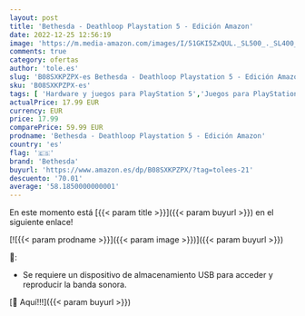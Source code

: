 ```yaml
---
layout: post
title: 'Bethesda - Deathloop Playstation 5 - Edición Amazon'
date: 2022-12-25 12:56:19
image: 'https://m.media-amazon.com/images/I/51GKI5ZxQUL._SL500_._SL400_.jpg'
comments: true
category: ofertas
author: 'tole.es'
slug: 'B08SXKPZPX-es Bethesda - Deathloop Playstation 5 - Edición Amazon'
sku: 'B08SXKPZPX-es'
tags: [ 'Hardware y juegos para PlayStation 5','Juegos para PlayStation 5','Videojuegos','bethesda','playstation','🇪🇸', ]
actualPrice: 17.99 EUR
currency: EUR
price: 17.99
comparePrice: 59.99 EUR
prodname: 'Bethesda - Deathloop Playstation 5 - Edición Amazon'
country: 'es'
flag: '🇪🇸'
brand: 'Bethesda'
buyurl: 'https://www.amazon.es/dp/B08SXKPZPX/?tag=tolees-21'
descuento: '70.01'
average: '58.1850000000001'
---
```


En este momento está [{{< param title >}}]({{< param buyurl >}}) en el siguiente enlace!

[![{{< param prodname >}}]({{< param image >}})]({{< param buyurl >}})

🔎:

- Se requiere un dispositivo de almacenamiento USB para acceder y reproducir la banda sonora.

[🛒 Aquí!!!]({{< param buyurl >}})
